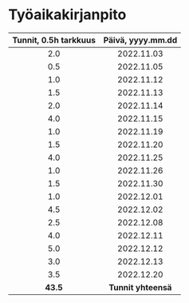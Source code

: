 
# Työaikakirjanpito

| Tunnit, 0.5h tarkkuus | Päivä, yyyy.mm.dd |
| :-------------------: | :---------------: |
| 2.0 | 2022.11.03 |
| 0.5 | 2022.11.05 |
| 1.0 | 2022.11.12 |
| 1.5 | 2022.11.13 |
| 2.0 | 2022.11.14 |
| 4.0 | 2022.11.15 |
| 1.0 | 2022.11.19 |
| 1.5 | 2022.11.20 |
| 4.0 | 2022.11.25 |
| 1.0 | 2022.11.26 |
| 1.5 | 2022.11.30 |
| 1.0 | 2022.12.01 |
| 4.5 | 2022.12.02 |
| 2.5 | 2022.12.08 |
| 4.0 | 2022.12.11 |
| 5.0 | 2022.12.12 |
| 3.0 | 2022.12.13 |
| 3.5 | 2022.12.20 |
| **43.5** | **Tunnit yhteensä** |